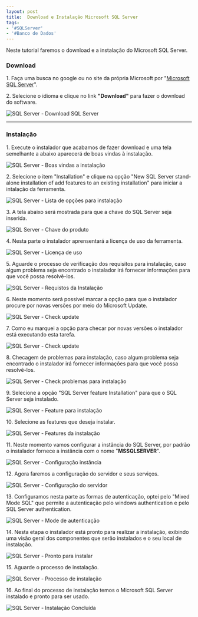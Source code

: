 ```yaml
---
layout: post
title:  Download e Instalação Microsoft SQL Server
tags:
- '#SQLServer'
- '#Banco de Dados'
---
```


<p>Neste tutorial faremos o download e a instalação do Microsoft SQL Server.</p>

<h3 id="heading3">Download</h3>

<p>1. Faça uma busca no google ou no site da própria Microsoft por "<a href="https://www.microsoft.com/en-US/download/details.aspx?id=42299"  target="_blank">Microsoft SQL Server</a>".</p>

<p>2. Selecione o idioma e clique no link <strong>"Download"</strong> para fazer o download do software. </p>

<p><img src="https://raw.githubusercontent.com/mateusblopes/mateusblopes.github.io/master/_posts/img/SQLServerInstalacao0.png" alt="SQL Server - Download SQL Server" /></p>

<hr/>

<h3 id="heading3">Instalação</h3>

<p>1. Execute o instalador que acabamos de fazer download e uma tela semelhante a abaixo aparecerá de boas vindas à instalação.</p>

<p><img src="https://raw.githubusercontent.com/mateusblopes/mateusblopes.github.io/master/_posts/img/SQLServerInstalacao1.png" alt="SQL Server - Boas vindas a instalação" /></p>

<p>2. Selecione o item "Installation" e clique na opção "New SQL Server stand-alone installation of add features to an existing installation" para iniciar a intalação da ferramenta.</p>

<p><img src="https://raw.githubusercontent.com/mateusblopes/mateusblopes.github.io/master/_posts/img/SQLServerInstalacao2.png" alt="SQL Server - Lista de opções para instalação" /></p>

<p>3. A tela abaixo será mostrada para que a chave do SQL Server seja inserida.</p>

<p><img src="https://raw.githubusercontent.com/mateusblopes/mateusblopes.github.io/master/_posts/img/SQLServerInstalacao3.png" alt="SQL Server - Chave do produto" /></p>

<p>4. Nesta parte o instalador aprensentará a licença de uso da ferramenta.</p>

<p><img src="https://raw.githubusercontent.com/mateusblopes/mateusblopes.github.io/master/_posts/img/SQLServerInstalacao4.png" alt="SQL Server - Licença de uso" /></p>

<p>5. Aguarde o processo de verificação dos requisitos para instalação, caso algum problema seja encontrado o instalador irá fornecer informações para que você possa resolvê-los.</p>

<p><img src="https://raw.githubusercontent.com/mateusblopes/mateusblopes.github.io/master/_posts/img/SQLServerInstalacao5.png" alt="SQL Server - Requistos da Instalação" /></p>

<p>6. Neste momento será possível marcar a opção para que o instalador procure por novas versões por meio do Microsoft Update.</p>

<p><img src="https://raw.githubusercontent.com/mateusblopes/mateusblopes.github.io/master/_posts/img/SQLServerInstalacao6.png" alt="SQL Server - Check update" /></p>

<p>7. Como eu marquei a opção para checar por novas versões o instalador está executando esta tarefa.</p>

<p><img src="https://raw.githubusercontent.com/mateusblopes/mateusblopes.github.io/master/_posts/img/SQLServerInstalacao7.png" alt="SQL Server - Check update" /></p>

<p>8. Checagem de problemas para instalação, caso algum problema seja encontrado o instalador irá fornecer informações para que você possa resolvê-los.</p>

<p><img src="https://raw.githubusercontent.com/mateusblopes/mateusblopes.github.io/master/_posts/img/SQLServerInstalacao8.png" alt="SQL Server - Check problemas para instalação" /></p>

<p>9. Selecione a opção "SQL Server feature Installation" para que o SQL Server seja instalado.</p>

<p><img src="https://raw.githubusercontent.com/mateusblopes/mateusblopes.github.io/master/_posts/img/SQLServerInstalacao9.png" alt="SQL Server - Feature para instalação" /></p>

<p>10. Selecione as features que deseja instalar.</p>

<p><img src="https://raw.githubusercontent.com/mateusblopes/mateusblopes.github.io/master/_posts/img/SQLServerInstalacao10.png" alt="SQL Server - Features da instalação" /></p>

<p>11. Neste momento vamos configurar a instância do SQL Server, por padrão o instalador fornece a instância com o nome "<strong>MSSQLSERVER</strong>".</p>

<p><img src="https://raw.githubusercontent.com/mateusblopes/mateusblopes.github.io/master/_posts/img/SQLServerInstalacao11.png" alt="SQL Server - Configuração instância" /></p>

<p>12. Agora faremos a configuração do servidor e seus serviços.</p>

<p><img src="https://raw.githubusercontent.com/mateusblopes/mateusblopes.github.io/master/_posts/img/SQLServerInstalacao12.png" alt="SQL Server - Configuração do servidor" /></p>

<p>13. Configuramos nesta parte as formas de autenticação, optei pelo "Mixed Mode SQL" que permite a autenticação pelo windows authentication e pelo SQL Server authentication.</p>

<p><img src="https://raw.githubusercontent.com/mateusblopes/mateusblopes.github.io/master/_posts/img/SQLServerInstalacao13.png" alt="SQL Server - Mode de autenticação" /></p>

<p>14. Nesta etapa o instalador está pronto para realizar a instalação, exibindo uma visão geral dos componentes que serão instalados e o seu local de instalação.</p>

<p><img src="https://raw.githubusercontent.com/mateusblopes/mateusblopes.github.io/master/_posts/img/SQLServerInstalacao14.png" alt="SQL Server - Pronto para instalar" /></p>

<p>15. Aguarde o processo de instalação.</p>

<p><img src="https://raw.githubusercontent.com/mateusblopes/mateusblopes.github.io/master/_posts/img/SQLServerInstalacao15.png" alt="SQL Server - Processo de instalação" /></p>

<p>16. Ao final do processo de instalação temos o Microsoft SQL Server instalado e pronto para ser usado.</p>

<p><img src="https://raw.githubusercontent.com/mateusblopes/mateusblopes.github.io/master/_posts/img/SQLServerInstalacao15.png" alt="SQL Server - Instalação Concluída" /></p>
